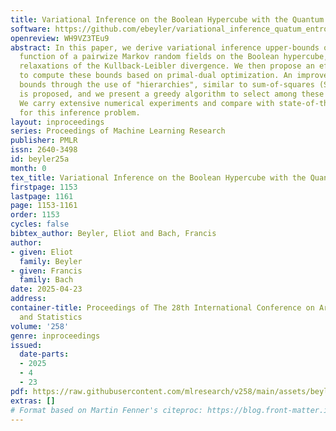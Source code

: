 ```yaml
---
title: Variational Inference on the Boolean Hypercube with the Quantum Entropy
software: https://github.com/ebeyler/variational_inference_quatum_entropy
openreview: WH9VZ3TEu9
abstract: In this paper, we derive variational inference upper-bounds on the log-partition
  function of a pairwize Markov random fields on the Boolean hypercube, based on quantum
  relaxations of the Kullback-Leibler divergence. We then propose an efficient algorithm
  to compute these bounds based on primal-dual optimization. An improvement of these
  bounds through the use of "hierarchies", similar to sum-of-squares (SoS) hierarchies
  is proposed, and we present a greedy algorithm to select among these relaxations.
  We carry extensive numerical experiments and compare with state-of-the-art methods
  for this inference problem.
layout: inproceedings
series: Proceedings of Machine Learning Research
publisher: PMLR
issn: 2640-3498
id: beyler25a
month: 0
tex_title: Variational Inference on the Boolean Hypercube with the Quantum Entropy
firstpage: 1153
lastpage: 1161
page: 1153-1161
order: 1153
cycles: false
bibtex_author: Beyler, Eliot and Bach, Francis
author:
- given: Eliot
  family: Beyler
- given: Francis
  family: Bach
date: 2025-04-23
address:
container-title: Proceedings of The 28th International Conference on Artificial Intelligence
  and Statistics
volume: '258'
genre: inproceedings
issued:
  date-parts:
  - 2025
  - 4
  - 23
pdf: https://raw.githubusercontent.com/mlresearch/v258/main/assets/beyler25a/beyler25a.pdf
extras: []
# Format based on Martin Fenner's citeproc: https://blog.front-matter.io/posts/citeproc-yaml-for-bibliographies/
---
```


